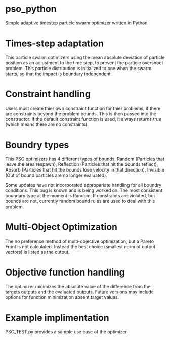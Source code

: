 # pso_python
Simple adaptive timestep particle swarm optimizer written in Python

# Times-step adaptation 
This particle swarm optimizers using the mean absolute deviation of particle position
as an adjustment to the time step, to prevent the particle overshoot problem.  This 
particle distribution is initialized to one when the swarm starts, so that the impact
is boundary independent. 

# Constraint handling
Users must create thier own constraint function for thier problems, if there are  constraints
beyond the problem bounds.  This is then passed into the constructor. If the default constraint
function is used, it always returns true (which means there are no constraints).

# Boundry types
This PSO optimizers has 4 different types of bounds, Random (Particles that leave the area respawn),
Reflection (Particles that hit the bounds reflect), Absorb (Particles that hit the bounds lose velocity
in that direction), Invisible (Out of bound particles are no longer evaluated).

Some updates have not incorporated appropariate handling for all boundry conditions.  This bug is known
and is being worked on.  The most consistent boundary type at the moment is Random.  If constraints are
violated, but bounds are not, currently random bound rules are used to deal with this problem. 

# Multi-Object Optimization
The no preference method of multi-objective optimization, but a Pareto Front is not calculated.
Instead the best choice (smallest norm of output vectors) is listed as the output.

# Objective function handling
The optimizer minimizes the absolute value of the difference from the targets outputs and the
evaluated outputs.  Future versions may include options for function minimization absent target
values. 

# Example implimentation
PSO_TEST.py provides a sample use case of the optimizer. 

